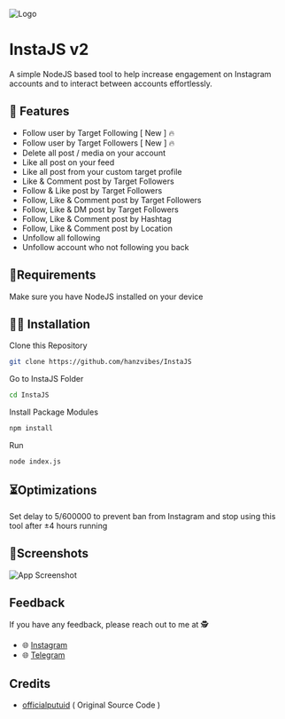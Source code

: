 ![Logo](https://raw.githubusercontent.com/hanzvibes/InstaJS/main/assets/banner.png)

# InstaJS v2

A simple NodeJS based tool to help increase engagement on Instagram accounts and to interact between accounts effortlessly.


## 🌟 Features

- Follow user by Target Following [ New ] 🔥
- Follow user by Target Followers [ New ] 🔥
- Delete all post / media on your account 
- Like all post on your feed
- Like all post from your custom target profile 
- Like & Comment post by Target Followers
- Follow & Like post by Target Followers
- Follow, Like & Comment post by Target Followers
- Follow, Like & DM post by Target Followers
- Follow, Like & Comment post by Hashtag
- Follow, Like & Comment post by Location
- Unfollow all following
- Unfollow account who not following you back

## 📂Requirements

Make sure you have NodeJS installed on your device
## 👨‍💻 Installation

Clone this Repository 
```bash
git clone https://github.com/hanzvibes/InstaJS
```

Go to InstaJS Folder
```bash
cd InstaJS
```
Install Package Modules
```bash
npm install
```
Run
```bash
node index.js
```

## ⏳Optimizations

Set delay to 5/600000 to prevent ban from Instagram and stop using this tool after ±4 hours running
## 📱Screenshots

![App Screenshot](https://raw.githubusercontent.com/hanzvibes/InstaJS/main/assets/dashboard.png)


## Feedback

If you have any feedback, please reach out to me at 🕵️
- 🌐 [Instagram](https://instagram.com/hanzvibes)
- 🌐 [Telegram](https://t.me/hnzvbs_updates)


## Credits

- [officialputuid](https://github.com/officialputuid/toolsig) ( Original Source Code )
